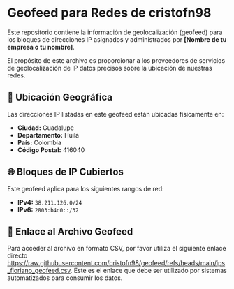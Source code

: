 # Geofeed para Redes de cristofn98

Este repositorio contiene la información de geolocalización (geofeed) para los bloques de direcciones IP asignados y administrados por **[Nombre de tu empresa o tu nombre]**.

El propósito de este archivo es proporcionar a los proveedores de servicios de geolocalización de IP datos precisos sobre la ubicación de nuestras redes.

## 📍 Ubicación Geográfica

Las direcciones IP listadas en este geofeed están ubicadas físicamente en:

-   **Ciudad:** Guadalupe
-   **Departamento:** Huila
-   **País:** Colombia
-   **Código Postal:** 416040

## 🌐 Bloques de IP Cubiertos

Este geofeed aplica para los siguientes rangos de red:

-   **IPv4:** `38.211.126.0/24`
-   **IPv6:** `2803:b4d0::/32`

## 🔗 Enlace al Archivo Geofeed

Para acceder al archivo en formato CSV, por favor utiliza el siguiente enlace directo https://raw.githubusercontent.com/cristofn98/geofeed/refs/heads/main/ips_floriano_geofeed.csv. Este es el enlace que debe ser utilizado por sistemas automatizados para consumir los datos.
